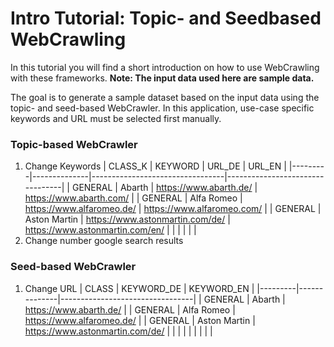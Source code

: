 # Intro Tutorial: Topic- and Seedbased WebCrawling

In this tutorial you will find a short introduction on how to use WebCrawling with these frameworks. 
**Note: The input data used here are sample data.**

The goal is to generate a sample dataset based on the input data using the topic- and seed-based WebCrawler.
In this application, use-case specific keywords and URL must be selected first manually.

### Topic-based WebCrawler
1. Change Keywords
| CLASS_K | KEYWORD      | URL_DE                          | URL_EN                          |
|---------|--------------|---------------------------------|---------------------------------|
| GENERAL | Abarth       | https://www.abarth.de/          | https://www.abarth.com/         |
| GENERAL | Alfa Romeo   | https://www.alfaromeo.de/       | https://www.alfaromeo.com/      |
| GENERAL | Aston Martin | https://www.astonmartin.com/de/ | https://www.astonmartin.com/en/ |
|         |              |                                 |                                 |
2. Change number google search results
   
### Seed-based WebCrawler
1. Change URL
| CLASS   | KEYWORD_DE   | KEYWORD_EN                      |
|---------|--------------|---------------------------------|
| GENERAL | Abarth       | https://www.abarth.de/          |
| GENERAL | Alfa Romeo   | https://www.alfaromeo.de/       |
| GENERAL | Aston Martin | https://www.astonmartin.com/de/ |
|         |              |                                 |
|         |              |                                 |                                
